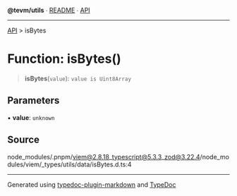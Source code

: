 **@tevm/utils** ∙ [README](../README.md) ∙ [API](../API.md)

***

[API](../API.md) > isBytes

# Function: isBytes()

> **isBytes**(`value`): `value is Uint8Array`

## Parameters

▪ **value**: `unknown`

## Source

node\_modules/.pnpm/viem@2.8.18\_typescript@5.3.3\_zod@3.22.4/node\_modules/viem/\_types/utils/data/isBytes.d.ts:4

***
Generated using [typedoc-plugin-markdown](https://www.npmjs.com/package/typedoc-plugin-markdown) and [TypeDoc](https://typedoc.org/)
